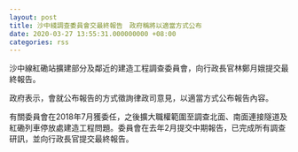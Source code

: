 ```yaml
---
layout: post
title: 沙中綫調查委員會交最終報告　政府稱將以適當方式公布
date: 2020-03-27 13:55:31.000000000 +08:00
categories: rss
---
```


沙中線紅磡站擴建部分及鄰近的建造工程調查委員會，向行政長官林鄭月娥提交最終報告。

政府表示，會就公布報告的方式徵詢律政司意見，以適當方式公布報告內容。

有關委員會在2018年7月獲委任，之後擴大職權範圍至調查北面、南面連接隧道及紅磡列車停放處建造工程問題。委員會在去年2月提交中期報告，已完成所有調查研訊，並向行政長官提交最終報告。
